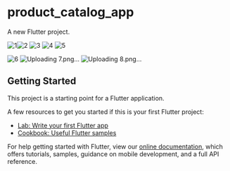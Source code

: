 # product_catalog_app

A new Flutter project.

![1](https://user-images.githubusercontent.com/65422209/163718471-b6c57a15-a5d6-4e8f-9e4f-77f9d89c55af.png)![2](https://user-images.githubusercontent.com/65422209/163718527-652d5be6-3f6b-4a46-93ba-1003a2ac8f48.png)
![3](https://user-images.githubusercontent.com/65422209/163718531-867080ed-ae12-48f6-8e1c-2ff899d822b7.png)
![4](https://user-images.githubusercontent.com/65422209/163718533-a8529cab-47eb-4d00-a3b5-825eafaa1a3c.png)
![5](https://user-images.githubusercontent.com/65422209/163718538-954d617c-3185-4090-bb2a-a8226b00a7eb.png)

![6](https://user-images.githubusercontent.com/65422209/163718541-4b21050a-164d-4c8d-8b49-9d48d5e0a4b4.png)
![Uploading 7.png…]()
![Uploading 8.png…]()




## Getting Started

This project is a starting point for a Flutter application.

A few resources to get you started if this is your first Flutter project:

- [Lab: Write your first Flutter app](https://flutter.dev/docs/get-started/codelab)
- [Cookbook: Useful Flutter samples](https://flutter.dev/docs/cookbook)

For help getting started with Flutter, view our
[online documentation](https://flutter.dev/docs), which offers tutorials,
samples, guidance on mobile development, and a full API reference.
